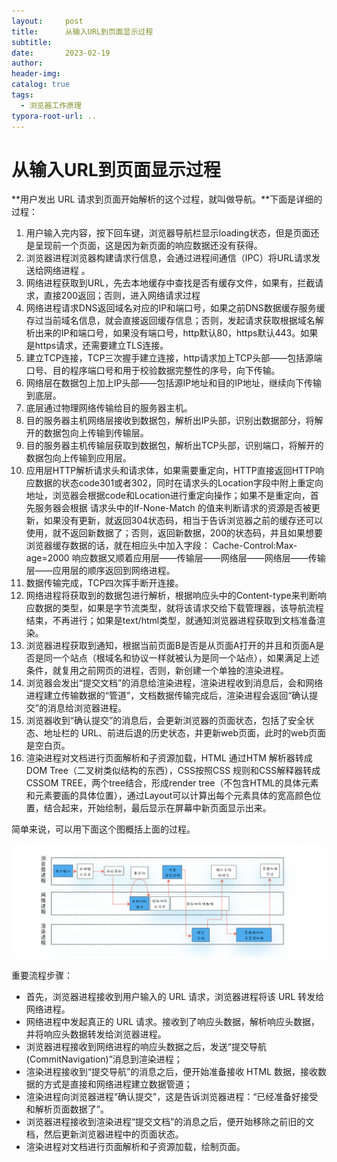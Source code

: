 ```yaml
---
layout:     post
title:      从输入URL到页面显示过程
subtitle:  
date:       2023-02-19
author:     
header-img: 
catalog: true
tags:
  - 浏览器工作原理
typora-root-url: ..
---
```


#  从输入URL到页面显示过程

**用户发出 URL 请求到页面开始解析的这个过程，就叫做导航。**下面是详细的过程：

1.  用户输入完内容，按下回车键，浏览器导航栏显示loading状态，但是页面还是呈现前一个页面，这是因为新页面的响应数据还没有获得。
2. 浏览器进程浏览器构建请求行信息，会通过进程间通信（IPC）将URL请求发送给网络进程 。
3. 网络进程获取到URL，先去本地缓存中查找是否有缓存文件，如果有，拦截请求，直接200返回；否则，进入网络请求过程
4. 网络进程请求DNS返回域名对应的IP和端口号，如果之前DNS数据缓存服务缓存过当前域名信息，就会直接返回缓存信息；否则，发起请求获取根据域名解析出来的IP和端口号，如果没有端口号，http默认80，https默认443。如果是https请求，还需要建立TLS连接。
5. 建立TCP连接，TCP三次握手建立连接，http请求加上TCP头部——包括源端口号、目的程序端口号和用于校验数据完整性的序号，向下传输。
6. 网络层在数据包上加上IP头部——包括源IP地址和目的IP地址，继续向下传输到底层。
7. 底层通过物理网络传输给目的服务器主机。
8. 目的服务器主机网络层接收到数据包，解析出IP头部，识别出数据部分，将解开的数据包向上传输到传输层。
9. 目的服务器主机传输层获取到数据包，解析出TCP头部，识别端口，将解开的数据包向上传输到应用层。
10. 应用层HTTP解析请求头和请求体，如果需要重定向，HTTP直接返回HTTP响应数据的状态code301或者302，同时在请求头的Location字段中附上重定向地址，浏览器会根据code和Location进行重定向操作；如果不是重定向，首先服务器会根据 请求头中的If-None-Match 的值来判断请求的资源是否被更新，如果没有更新，就返回304状态码，相当于告诉浏览器之前的缓存还可以使用，就不返回新数据了；否则，返回新数据，200的状态码，并且如果想要浏览器缓存数据的话，就在相应头中加入字段： Cache-Control:Max-age=2000 响应数据又顺着应用层——传输层——网络层——网络层——传输层——应用层的顺序返回到网络进程。
11. 数据传输完成，TCP四次挥手断开连接。
12. 网络进程将获取到的数据包进行解析，根据响应头中的Content-type来判断响应数据的类型，如果是字节流类型，就将该请求交给下载管理器，该导航流程结束，不再进行；如果是text/html类型，就通知浏览器进程获取到文档准备渲染。
13. 浏览器进程获取到通知，根据当前页面B是否是从页面A打开的并且和页面A是否是同一个站点（根域名和协议一样就被认为是同一个站点），如果满足上述条件，就复用之前网页的进程，否则，新创建一个单独的渲染进程。
14.  浏览器会发出“提交文档”的消息给渲染进程，渲染进程收到消息后，会和网络进程建立传输数据的“管道”，文档数据传输完成后，渲染进程会返回“确认提交”的消息给浏览器进程。
15. 浏览器收到“确认提交”的消息后，会更新浏览器的页面状态，包括了安全状态、地址栏的 URL、前进后退的历史状态，并更新web页面，此时的web页面是空白页。
16. 渲染进程对文档进行页面解析和子资源加载，HTML 通过HTM 解析器转成DOM Tree（二叉树类似结构的东西），CSS按照CSS 规则和CSS解释器转成CSSOM TREE，两个tree结合，形成render tree（不包含HTML的具体元素和元素要画的具体位置），通过Layout可以计算出每个元素具体的宽高颜色位置，结合起来，开始绘制，最后显示在屏幕中新页面显示出来。



简单来说，可以用下面这个图概括上面的过程。

![image-20230219155539256](/../img/postImage/image-20230219155539256.png)

重要流程步骤：

- 首先，浏览器进程接收到用户输入的 URL 请求，浏览器进程将该 URL 转发给网络进程。
- 网络进程中发起真正的 URL 请求。接收到了响应头数据，解析响应头数据，并将响应头数据转发给浏览器进程。
- 浏览器进程接收到网络进程的响应头数据之后，发送“提交导航 (CommitNavigation)”消息到渲染进程；
- 渲染进程接收到“提交导航”的消息之后，便开始准备接收 HTML 数据，接收数据的方式是直接和网络进程建立数据管道；
- 渲染进程向浏览器进程“确认提交”，这是告诉浏览器进程：“已经准备好接受和解析页面数据了”。
- 浏览器进程接收到渲染进程“提交文档”的消息之后，便开始移除之前旧的文档，然后更新浏览器进程中的页面状态。
- 渲染进程对文档进行页面解析和子资源加载，绘制页面。